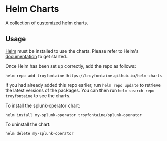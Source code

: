 # Helm Charts

A collection of customized helm charts.

## Usage

[Helm](https://helm.sh) must be installed to use the charts.  Please refer to
Helm's [documentation](https://helm.sh/docs) to get started.

Once Helm has been set up correctly, add the repo as follows:

    helm repo add troyfontaine https://troyfontaine.github.io/helm-charts

If you had already added this repo earlier, run `helm repo update` to retrieve
the latest versions of the packages.  You can then run `helm search repo
troyfontaine` to see the charts.

To install the splunk-operator chart:

    helm install my-splunk-operator troyfontaine/splunk-operator

To uninstall the chart:

    helm delete my-splunk-operator

